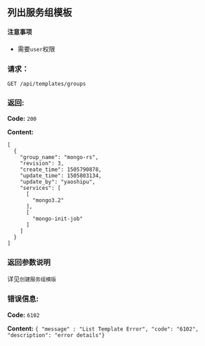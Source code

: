 ## 列出服务组模板

 
#### 注意事项

- 需要`user`权限

### 请求：

    GET /api/templates/groups

### 返回:

**Code:** `200`

**Content:** 

```
[
  {
    "group_name": "mongo-rs",
    "revision": 3,
    "create_time": 1505790878,
    "update_time": 1505803134,
    "update_by": "yaoshipu",
    "services": [
      [
        "mongo3.2"
      ],
      [
        "mongo-init-job"
      ]
    ]
  }
]
```	

### 返回参数说明

详见`创建服务组模版`

### 错误信息:

**Code:** `6102`

**Content:** `{ "message" : "List Template Error", "code": "6102", "description": "error details"}`
